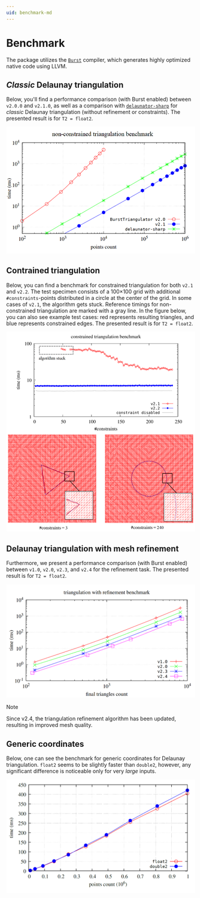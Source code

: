 ```yaml
---
uid: benchmark-md
---
```


# Benchmark

The package utilizes the [`Burst`][burst] compiler, which generates highly optimized native code using LLVM.

## *Classic* Delaunay triangulation

Below, you'll find a performance comparison (with Burst enabled) between `v2.0.0` and `v2.1.0`, as well as a comparison with [`delaunator-sharp`](https://github.com/nol1fe/delaunator-sharp/) for *classic* Delaunay triangulation (without refinement or constraints).
The presented result is for `T2 = float2`.

![Delaunay Benchmark](../images/benchmark-delaunay.png)

## Contrained triangulation

Below, you can find a benchmark for constrained triangulation for both `v2.1` and `v2.2`. The test specimen consists of a 100×100 grid with additional `#constraints`-points distributed in a circle at the center of the grid. In some cases of `v2.1`, the algorithm gets stuck. Reference timings for non-constrained triangulation are marked with a gray line.
In the figure below, you can also see example test cases: red represents resulting triangles, and blue represents constrained edges.
The presented result is for `T2 = float2`.

![Constraint Benchmark](../images/benchmark-constraint.png)

## Delaunay triangulation with mesh refinement

Furthermore, we present a performance comparison (with Burst enabled) between `v1.0`, `v2.0`, `v2.3`, and `v2.4` for the refinement task.
The presented result is for `T2 = float2`.

![Refinement Benchmark](../images/benchmark-refinement.png)

> [!NOTE]  
> Since v2.4, the triangulation refinement algorithm has been updated, resulting in improved mesh quality.

## Generic coordinates

Below, one can see the benchmark for generic coordinates for Delaunay triangulation.
`float2` seems to be slightly faster than `double2`, however, any significant difference is noticeable only for very *large* inputs.

![Generic Benchmark](../images/benchmark-generics.png)

[burst]: https://docs.unity3d.com/Packages/com.unity.burst@1.8
